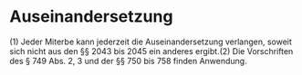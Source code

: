 # Auseinandersetzung

(1) Jeder Miterbe kann jederzeit die Auseinandersetzung verlangen, soweit sich nicht aus den §§ 2043 bis 2045 ein anderes ergibt.(2) Die Vorschriften des § 749 Abs. 2, 3 und der §§ 750 bis 758 finden Anwendung. 

